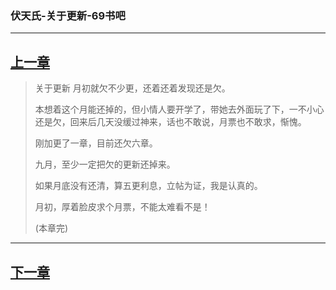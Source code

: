 ### 伏天氏-关于更新-69书吧

--------
[上一章](./01d8c8493fc07043519e96f78e9fc805.md)
--------


>
>
>
>关于更新
>月初就欠不少更，还着还着发现还是欠。
>
>本想着这个月能还掉的，但小情人要开学了，带她去外面玩了下，一不小心还是欠，回来后几天没缓过神来，话也不敢说，月票也不敢求，惭愧。
>
>刚加更了一章，目前还欠六章。
>
>九月，至少一定把欠的更新还掉来。
>
>如果月底没有还清，算五更利息，立帖为证，我是认真的。
>
>月初，厚着脸皮求个月票，不能太难看不是！
>
>(本章完)
>
>

--------
[下一章](./c2936fbfc5bfb2e9e7a6f6fa5c5acb65.md)
--------
